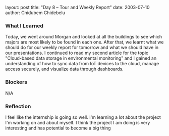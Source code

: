 layout: post
title: "Day 8 – Tour and Weekly Report"
date: 2003-07-10
author: Chidubem Chidebelu



### What I Learned
  Today, we went around Morgan and looked at all the buildings to see which majors are most likely to be found in each one. After that, we learnt what we should do for our weekly report for tomorrow and what we should have in our presentations. I continued to read my second article for the topic "Cloud-based data storage in environmental monitoring" and I gained an understanding of how to sync data from IoT devices to the cloud, manage access securely, and visualize data through dashboards.

### Blockers
N/A

### Reflection
I feel like the internship is going so well. I'm learning a lot about the project I'm working on and about myself. I think the project I am doing is very interesting and has potential to become a big thing 
